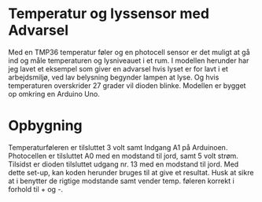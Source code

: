 # Temperatur og lyssensor med Advarsel
Med en TMP36 temperatur føler og en photocell sensor er det muligt at gå ind og måle temperaturen og lysniveauet i et rum. I modellen herunder har jeg lavet et eksempel som giver en advarsel hvis lyset er for lavt i et arbejdsmiljø, ved lav belysning begynder lampen at lyse. Og hvis temperaturen overskrider 27 grader vil dioden blinke. Modellen er bygget op omkring en Arduino Uno.

# Opbygning
Temperaturføleren er tilsluttet 3 volt samt Indgang A1 på Arduinoen. Photocellen er tilsluttet A0 med en modstand til jord, samt 5 volt strøm. Tilsidst er dioden tilsluttet udgang nr. 13 med en modstand til jord. Med dette set-up, kan koden herunder bruges til at give et resultat. Husk at sikre at i benytter de rigtige modstande samt vender temp. føleren korrekt i forhold til + og -.
